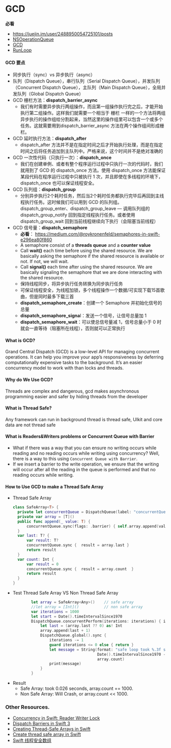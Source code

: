 # GCD
**必看**
 - https://juejin.im/user/2488950054725101/posts
 - [NSOperationQueue](https://juejin.im/post/6844903570467192845)
 - [GCD](https://juejin.im/post/6844903566398717960)
 - [RunLoop](https://juejin.im/post/6844903808577830926)
#### GCD 要点
* 同步执行（sync）vs 异步执行（async）
* 队列（Dispatch Queue），串行队列（Serial Dispatch Queue），并发队列（Concurrent Dispatch Queue），主队列（Main Dispatch Queue），全局并发队列（Global Dispatch Queue）
* GCD 栅栏方法：**dispatch_barrier_async**
    - 我们有时需要异步执行两组操作，而且第一组操作执行完之后，才能开始执行第二组操作。这样我们就需要一个相当于 栅栏 一样的一个方法将两组异步执行的操作组给分割起来，当然这里的操作组里可以包含一个或多个任务。这就需要用到dispatch_barrier_async 方法在两个操作组间形成栅栏。
* GCD 延时执行方法：**dispatch_after**
    - dispatch_after 方法并不是在指定时间之后才开始执行处理，而是在指定时间之后将任务追加到主队列中。严格来说，这个时间并不是绝对准确的
* GCD 一次性代码（只执行一次）：**dispatch_once**
    - 我们在创建单例、或者有整个程序运行过程中只执行一次的代码时，我们就用到了 GCD 的 dispatch_once 方法。使用 dispatch_once 方法能保证某段代码在程序运行过程中只被执行 1 次，并且即使在多线程的环境下，dispatch_once 也可以保证线程安全。
* GCD 队列组：**dispatch_group**
    - 分别异步执行2个耗时任务，然后当2个耗时任务都执行完毕后再回到主线程执行任务。这时候我们可以用到 GCD 的队列组。dispatch_group_enter、dispatch_group_leave
    — 调用队列组的 dispatch_group_notify 回到指定线程执行任务。或者使用 dispatch_group_wait 回到当前线程继续向下执行（会阻塞当前线程）
* GCD 信号量：**dispatch_semaphore**
    - **必看**： https://medium.com/@roykronenfeld/semaphores-in-swift-e296ea80f860
    - A semaphore consist of a **threads queue** and a **counter value**
    - Call **wait()** each time before using the shared resource. We are basically asking the semaphore if the shared resource is available or not. If not, we will wait.
    - Call **signal()** each time after using the shared resource. We are basically signaling the semaphore that we are done interacting with the shared resource.
    - 保持线程同步，将异步执行任务转换为同步执行任务
    - 可保证线程安全，为线程加锁，多个线程操作一个数据/可实现下载15首歌曲，但是同时最多下载三首
    - **dispatch_semaphore_create**：创建一个 Semaphore 并初始化信号的总量
    - **dispatch_semaphore_signa**l：发送一个信号，让信号总量加 1
    - **dispatch_semaphore_wait**：可以使总信号量减 1，信号总量小于 0 时就会一直等待（阻塞所在线程），否则就可以正常执行
    
#### What is GCD?
Grand Central Dispatch (GCD) is a low-level API for managing concurrent operations. It can help you improve your app’s responsiveness by deferring computationally expensive tasks to the background. It’s an easier concurrency model to work with than locks and threads.

#### Why do We Use GCD?
Threads are complex and dangerous, gcd makes asynchronous programming easier and safer by hiding threads from the developer

#### What is Thread Safe?
Any framework can run in background thread is thread safe, UIkit and core data are not thread safe

#### What is Readers&Writers problems or Concurrent Queue with Barrier
* What if there was a way that you can ensure no writing occurs while reading and no reading occurs while writing using concurrency? Well, there is a way to this using `Concurrent Queue with Barrier`. 
* If we insert a barrier to the write operation, we ensure that the writing will occur after all the reading in the queue is performed and that no reading occurs while writing.

#### How to Use GCD to make a Thread Safe Array
* Thread Safe Array
    ```swift
    class SafeArray<T> {
      private let concurrentQueue = DispatchQueue(label: "concurrentQueue", attributes: .concurrent)
      private var array = [T]()
      public func append(_ value: T) {
          concurrentQueue.sync(flags: .barrier) { self.array.append(value)  }
      }
      var last: T? {
          var result: T?
          concurrentQueue.sync {  result = array.last }
          return result
      }
      var count: Int {
          var result = 0
          concurrentQueue.sync {  result = array.count  }
          return result
      }
    }
    ```
* Test Thread Safe Array VS Non Thread Safe Array
    ```swift
            let array = SafeArray<Any>()    // safe array
            //let array = [Int]()           // non safe array
            var iterations = 1000
            let start = Date().timeIntervalSince1970
            DispatchQueue.concurrentPerform(iterations: iterations) { index in
                let last = (array.last ?? 0) as! Int
                array.append(last + 1)
                DispatchQueue.global().sync {
                    iterations -= 1
                    guard iterations <= 0 else { return }
                    let message = String(format: "safe loop took %.3f seconds, count: %d.",
                                         Date().timeIntervalSince1970 - start,
                                         array.count)
                    print(message)
                }
            }
    ```
* Result
    - Safe Array: took 0.026 seconds, array.count == 1000.
    - Non Safe Array: Will Crash, or array.count << 1000.
    
### Other Resources.
   * [Concurrency in Swift: Reader Writer Lock](https://medium.com/@dmytro.anokhin/concurrency-in-swift-reader-writer-lock-4f255ae73422)
   * [Dispatch Barriers in Swift 3](https://medium.com/@oyalhi/dispatch-barriers-in-swift-3-6c4a295215d6)
   * [Creating Thread-Safe Arrays in Swift](https://basememara.com/creating-thread-safe-arrays-in-swift/)
   * [Create thread safe array in Swift](https://stackoverflow.com/questions/28191079/create-thread-safe-array-in-swift)
   * [Swift 线程安全数组](https://bignerdcoding.com/archives/58.html)
